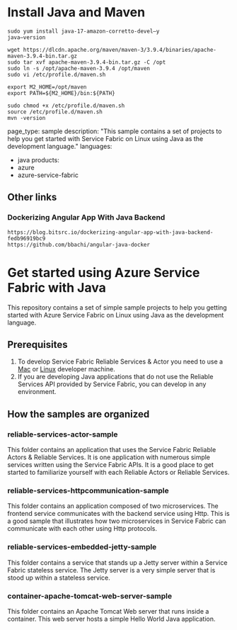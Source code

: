 # Install Java and Maven
```
sudo yum install java-17-amazon-corretto-devel–y
java–version
```
```
wget https://dlcdn.apache.org/maven/maven-3/3.9.4/binaries/apache-maven-3.9.4-bin.tar.gz
sudo tar xvf apache-maven-3.9.4-bin.tar.gz -C /opt
sudo ln -s /opt/apache-maven-3.9.4 /opt/maven
sudo vi /etc/profile.d/maven.sh
```
    export M2_HOME=/opt/maven
    export PATH=${M2_HOME}/bin:${PATH}
```
sudo chmod +x /etc/profile.d/maven.sh
source /etc/profile.d/maven.sh
mvn -version
```

page_type: sample
description: "This sample contains a set of projects to help you get started with Service Fabric on Linux using Java as the development language."
languages:
- java
products:
- azure
- azure-service-fabric

##  Other links
### Dockerizing Angular App With Java Backend
```
https://blog.bitsrc.io/dockerizing-angular-app-with-java-backend-fedb96919bc9
https://github.com/bbachi/angular-java-docker
```
# Get started using Azure Service Fabric with Java

This repository contains a set of simple sample projects to help you getting started with Azure Service Fabric on Linux using Java as the development language.

## Prerequisites 

1. To develop Service Fabric Reliable Services & Actor you need to use a [Mac](https://docs.microsoft.com/en-us/azure/service-fabric/service-fabric-get-started-mac) or [Linux](https://docs.microsoft.com/en-us/azure/service-fabric/service-fabric-get-started-linux) developer machine. 
2. If you are developing Java applications that do not use the Reliable Services API provided by Service Fabric, you can develop in any environment. 

## How the samples are organized

### reliable-services-actor-sample

This folder contains an application that uses the Service Fabric Reliable Actors & Reliable Services. It is one application with numerous simple services written using the Service Fabric APIs. It is a good place to get started to familiarize yourself with each Reliable Actors or Reliable Services. 

### reliable-services-httpcommunication-sample

This folder contains an application composed of two microservices. The frontend service communicates with the backend service using Http. This is a good sample that illustrates how two microservices in Service Fabric can communicate with each other using Http protocols. 

### reliable-services-embedded-jetty-sample

This folder contains a service that stands up a Jetty server within a Service Fabric stateless service. The Jetty server is a very simple server that is stood up within a stateless service. 

### container-apache-tomcat-web-server-sample

This folder contains an Apache Tomcat Web server that runs inside a container. This web server hosts a simple Hello World Java application. 
